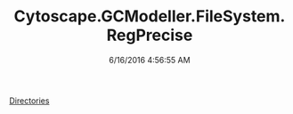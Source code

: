 ﻿---
title: Cytoscape.GCModeller.FileSystem.RegPrecise
date: 6/16/2016 4:56:55 AM
---

[Directories](T-Cytoscape.GCModeller.FileSystem.RegPrecise.Directories.html)
